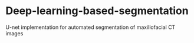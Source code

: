 # Deep-learning-based-segmentation
U-net implementation for automated segmentation of maxillofacial CT images 
